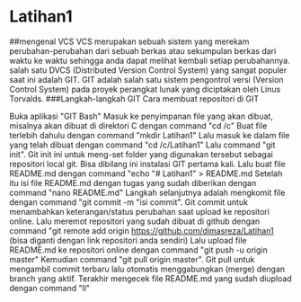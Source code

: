 # Latihan1
##mengenal VCS
VCS merupakan sebuah sistem yang merekam perubahan-perubahan dari sebuah berkas atau sekumpulan berkas dari waktu ke waktu sehingga anda dapat melihat kembali setiap perubahannya.
salah satu DVCS (Distributed Version Control System) yang sangat populer saat ini adalah GIT. GIT adalah salah satu sistem pengontrol versi (Version Control System) pada proyek
perangkat lunak yang diciptakan oleh Linus Torvalds.
###Langkah-langkah GIT
Cara membuat repositori di GIT

Buka aplikasi "GIT Bash"
Masuk ke penyimpanan file yang akan dibuat, misalnya akan dibuat di direktori C dengan command "cd /c"
Buat file terlebih dahulu dengan command "mkdir Latihan1"
Lalu masuk ke dalam file yang telah dibuat dengan command "cd /c/Latihan1"
Lalu command "git init". Git init ini untuk meng-set folder yang digunakan tersebut sebagai repositori local git. Bisa dibilang ini instalasi GIT pertama kali.
Lalu buat file README.md dengan command "echo "# Latihan1" > README.md
Setelah itu isi file README.md dengan tugas yang sudah diberikan dengan command "nano README.md"
Langkah selanjutnya adalah mengkomit file dengan command "git commit -m "isi commit". Git commit untuk menambahkan keterangan/status perubahan saat upload ke repositori online.
Lalu meremot repositori yang sudah dibuat di github dengan command "git remote add origin https://github.com/dimasreza/Latihan1 (bisa diganti dengan link repositori anda sendiri)
Lalu upload file README.md ke repositori online dengan command "git push -u origin master"
Kemudian command "git pull origin master". Git pull untuk mengambil commit terbaru lalu otomatis menggabungkan (merge) dengan branch yang aktif.
Terakhir mengecek file README.md yang sudah diupload dengan command "ll"
